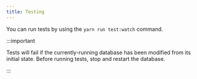 ```yaml
---
title: Testing
---
```


You can run tests by using the `yarn run test:watch` command.

:::important

Tests will fail if the currently-running database has been modified from its
initial state. Before running tests, stop and restart the database.

:::
